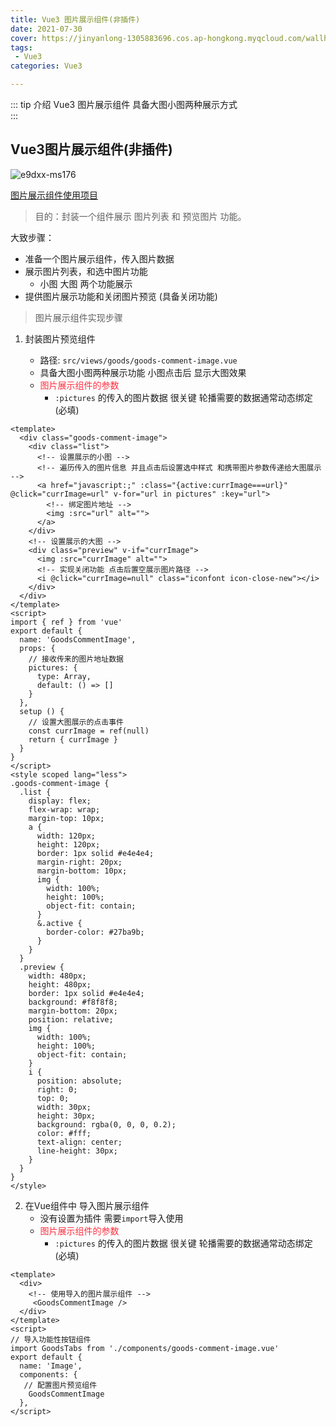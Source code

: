 ```yaml
---
title: Vue3 图片展示组件(非插件)
date: 2021-07-30
cover: https://jinyanlong-1305883696.cos.ap-hongkong.myqcloud.com/wallhaven-l3kyel.jpg
tags:
 - Vue3
categories: Vue3

---
```


::: tip 介绍
Vue3 图片展示组件 具备大图小图两种展示方式<br>
:::

<!-- more -->

## Vue3图片展示组件(非插件)

![e9dxx-ms176](https://jinyanlong-1305883696.cos.ap-hongkong.myqcloud.com/e9dxx-ms176.gif)

[图片展示组件使用项目](https://gitee.com/liu_kaili/Vue_little_rabbit_fresh)

> 目的：封装一个组件展示 图片列表 和 预览图片 功能。

大致步骤：

- 准备一个图片展示组件，传入图片数据
- 展示图片列表，和选中图片功能
  - 小图 大图  两个功能展示
- 提供图片展示功能和关闭图片预览 (具备关闭功能)

> 图片展示组件实现步骤

1. 封装图片预览组件

   * 路径: `src/views/goods/goods-comment-image.vue`
   * 具备大图小图两种展示功能 小图点击后 显示大图效果
   * <font color =#ff3040>图片展示组件的参数</font>
     * `:pictures` 的传入的图片数据 很关键 轮播需要的数据通常动态绑定 (必填)

```vue
<template>
  <div class="goods-comment-image">
    <div class="list">
      <!-- 设置展示的小图 -->
      <!-- 遍历传入的图片信息 并且点击后设置选中样式 和携带图片参数传递给大图展示 -->
      <a href="javascript:;" :class="{active:currImage===url}" @click="currImage=url" v-for="url in pictures" :key="url">
        <!-- 绑定图片地址 -->
        <img :src="url" alt="">
      </a>
    </div>
    <!-- 设置展示的大图 -->
    <div class="preview" v-if="currImage">
      <img :src="currImage" alt="">
      <!-- 实现关闭功能 点击后置空展示图片路径 -->
      <i @click="currImage=null" class="iconfont icon-close-new"></i>
    </div>
  </div>
</template>
<script>
import { ref } from 'vue'
export default {
  name: 'GoodsCommentImage',
  props: {
    // 接收传来的图片地址数据
    pictures: {
      type: Array,
      default: () => []
    }
  },
  setup () {
    // 设置大图展示的点击事件
    const currImage = ref(null)
    return { currImage }
  }
}
</script>
<style scoped lang="less">
.goods-comment-image {
  .list {
    display: flex;
    flex-wrap: wrap;
    margin-top: 10px;
    a {
      width: 120px;
      height: 120px;
      border: 1px solid #e4e4e4;
      margin-right: 20px;
      margin-bottom: 10px;
      img {
        width: 100%;
        height: 100%;
        object-fit: contain;
      }
      &.active {
        border-color: #27ba9b;
      }
    }
  }
  .preview {
    width: 480px;
    height: 480px;
    border: 1px solid #e4e4e4;
    background: #f8f8f8;
    margin-bottom: 20px;
    position: relative;
    img {
      width: 100%;
      height: 100%;
      object-fit: contain;
    }
    i {
      position: absolute;
      right: 0;
      top: 0;
      width: 30px;
      height: 30px;
      background: rgba(0, 0, 0, 0.2);
      color: #fff;
      text-align: center;
      line-height: 30px;
    }
  }
}
</style>

```

2. 在Vue组件中 导入图片展示组件
   * 没有设置为插件 需要`import`导入使用
   * <font color =#ff3040>图片展示组件的参数</font>
     * `:pictures` 的传入的图片数据 很关键 轮播需要的数据通常动态绑定 (必填)

```vue
<template>
  <div>
  	<!-- 使用导入的图片展示组件 -->
     <GoodsCommentImage />
  </div>
</template>
<script>
// 导入功能性按钮组件
import GoodsTabs from './components/goods-comment-image.vue'
export default {
  name: 'Image',
  components: {
   // 配置图片预览组件
    GoodsCommentImage
  },
</script>
```


